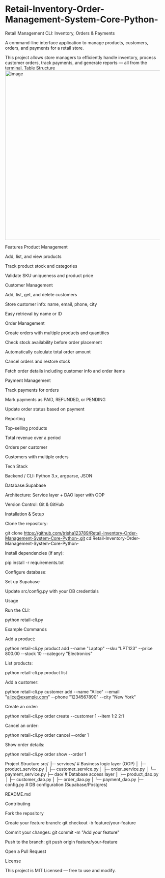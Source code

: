 # Retail-Inventory-Order-Management-System-Core-Python-
Retail Management CLI: Inventory, Orders & Payments

A command-line interface application to manage products, customers, orders, and payments for a retail store.

This project allows store managers to efficiently handle inventory, process customer orders, track payments, and generate reports — all from the terminal.
Table Structure
<img width="1085" height="551" alt="image" src="https://github.com/user-attachments/assets/fa3210a9-43e8-48ed-a606-2b5ce2b01b40" />

Features
Product Management

Add, list, and view products

Track product stock and categories

Validate SKU uniqueness and product price

Customer Management

Add, list, get, and delete customers

Store customer info: name, email, phone, city

Easy retrieval by name or ID

Order Management

Create orders with multiple products and quantities

Check stock availability before order placement

Automatically calculate total order amount

Cancel orders and restore stock

Fetch order details including customer info and order items

Payment Management

Track payments for orders

Mark payments as PAID, REFUNDED, or PENDING

Update order status based on payment

Reporting

Top-selling products

Total revenue over a period

Orders per customer

Customers with multiple orders

Tech Stack

Backend / CLI: Python 3.x, argparse, JSON

Database:Supabase

Architecture: Service layer + DAO layer with OOP

Version Control: Git & GitHub

Installation & Setup

Clone the repository:

git clone https://github.com/trisha123789/Retail-Inventory-Order-Management-System-Core-Python-.git
cd Retail-Inventory-Order-Management-System-Core-Python-


Install dependencies (if any):

pip install -r requirements.txt


Configure database:

Set up  Supabase

Update src/config.py with your DB credentials

Usage

Run the CLI:

python retail-cli.py

Example Commands

Add a product:

python retail-cli.py product add --name "Laptop" --sku "LPT123" --price 800.00 --stock 10 --category "Electronics"


List products:

python retail-cli.py product list


Add a customer:

python retail-cli.py customer add --name "Alice" --email "alice@example.com" --phone "1234567890" --city "New York"


Create an order:

python retail-cli.py order create --customer 1 --item 1:2 2:1


Cancel an order:

python retail-cli.py order cancel --order 1


Show order details:

python retail-cli.py order show --order 1

Project Structure
src/
├─ services/        # Business logic layer (OOP)
│  ├─ product_service.py
│  ├─ customer_service.py
│  ├─ order_service.py
│  └─ payment_service.py
├─ dao/             # Database access layer
│  ├─ product_dao.py
│  ├─ customer_dao.py
│  ├─ order_dao.py
│  └─ payment_dao.py
├─ config.py        # DB configuration (Supabase/Postgres)

README.md

Contributing

Fork the repository

Create your feature branch: git checkout -b feature/your-feature

Commit your changes: git commit -m "Add your feature"

Push to the branch: git push origin feature/your-feature

Open a Pull Request

License

This project is MIT Licensed — free to use and modify.
